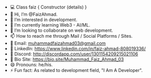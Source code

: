 - 💻 Class faiz { Constructor (details) }
- 👋 Hi, I’m @FaizAhmad.
- 👀 I’m interested in development.
- 🌱 I’m currently learning Web3 - AI/ML.
- 💞️ I’m looking to collaborate on web development.
- 📫 How to reach me through Mail / Social Platforms / Sites.
- 💬 Email: muhammadfaizahmad03@gmail.com
- 📮 LinkedIn: https://www.linkedin.com/in/faiz-ahmad-808019336/
- 👾 Discord: http://discordapp.com/user/1301154209215021106
- 🔗 Bio Site: https://bio.site/Muhammad_Faiz_Ahmad_03
- 😄 Pronouns: he/his.
- ⚡ Fun fact: As related to development field, "I Am A Developer".

<!---
FaizAhmad3/FaizAhmad3 is a ✨ special ✨ repository because its `README.md` (this file) appears on your GitHub profile.
You can click the Preview link to take a look at your changes.
--->
